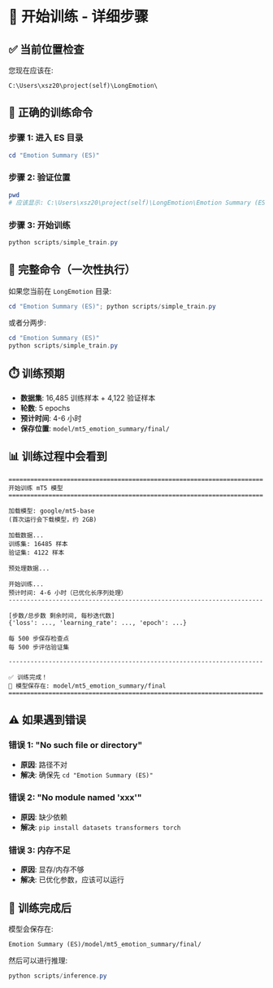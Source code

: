 # 🚀 开始训练 - 详细步骤

## ✅ 当前位置检查

您现在应该在:
```
C:\Users\xsz20\project(self)\LongEmotion\
```

## 📝 正确的训练命令

### 步骤 1: 进入 ES 目录
```powershell
cd "Emotion Summary (ES)"
```

### 步骤 2: 验证位置
```powershell
pwd
# 应该显示: C:\Users\xsz20\project(self)\LongEmotion\Emotion Summary (ES)
```

### 步骤 3: 开始训练
```powershell
python scripts/simple_train.py
```

## 🎯 完整命令（一次性执行）

如果您当前在 `LongEmotion` 目录:
```powershell
cd "Emotion Summary (ES)"; python scripts/simple_train.py
```

或者分两步:
```powershell
cd "Emotion Summary (ES)"
python scripts/simple_train.py
```

## ⏱️ 训练预期

- **数据集**: 16,485 训练样本 + 4,122 验证样本
- **轮数**: 5 epochs
- **预计时间**: 4-6 小时
- **保存位置**: `model/mt5_emotion_summary/final/`

## 📊 训练过程中会看到

```
======================================================================
开始训练 mT5 模型
======================================================================

加载模型: google/mt5-base
(首次运行会下载模型，约 2GB)

加载数据...
训练集: 16485 样本
验证集: 4122 样本

预处理数据...

开始训练...
预计时间: 4-6 小时（已优化长序列处理）
----------------------------------------------------------------------

[步数/总步数 剩余时间, 每秒迭代数]
{'loss': ..., 'learning_rate': ..., 'epoch': ...}

每 500 步保存检查点
每 500 步评估验证集

----------------------------------------------------------------------

✅ 训练完成！
📁 模型保存在: model/mt5_emotion_summary/final
======================================================================
```

## ⚠️ 如果遇到错误

### 错误 1: "No such file or directory"
- **原因**: 路径不对
- **解决**: 确保先 `cd "Emotion Summary (ES)"`

### 错误 2: "No module named 'xxx'"
- **原因**: 缺少依赖
- **解决**: `pip install datasets transformers torch`

### 错误 3: 内存不足
- **原因**: 显存/内存不够
- **解决**: 已优化参数，应该可以运行

## 🎯 训练完成后

模型会保存在:
```
Emotion Summary (ES)/model/mt5_emotion_summary/final/
```

然后可以进行推理:
```powershell
python scripts/inference.py
```

